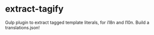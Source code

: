 # extract-tagify
Gulp plugin to extract tagged template literals, for i18n and l10n. Build a translations.json!
